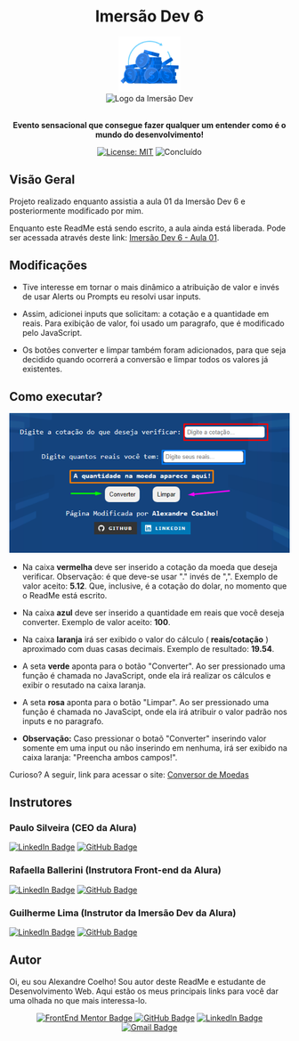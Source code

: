 <h1 align="center"> Imersão Dev 6 </h1>

<div align="center">
  <img src="https://github.com/coelhoalexandre/imersao-dev-6-alura/blob/main/aula01/Moedas%20Azuis.png" alt="Moedas Azuis" height="100px">
  <br>
  <img src="https://www.alura.com.br/assets/img/imersoes/dev-2021/logo-imersao-aluraflix.svg" alt="Logo da Imersão Dev"> 
  
</div>

<br>

<p align="center"> <strong>Evento sensacional que consegue fazer qualquer um entender como é o mundo do desenvolvimento!</strong> </p>

<div align="center">

  <a href="https://github.com/coelhoalexandre/imersao-dev-6-alura/blob/main/LICENSE" target="_blank"><img src="https://img.shields.io/badge/License-MIT-yellow.svg" alt="License: MIT"></a> <img src="https://img.shields.io/badge/Concluído-sucess.svg" alt="Concluído">

</div>

## Visão Geral

Projeto realizado enquanto assistia a aula 01 da Imersão Dev 6 e posteriormente modificado por mim.

Enquanto este ReadMe está sendo escrito, a aula ainda está liberada. Pode ser acessada através deste link: <a href="https://imersao.dev/aulas/aula01-conversor-moedas
">Imersão Dev 6 - Aula 01</a>.

## Modificações

- Tive interesse em tornar o mais dinâmico a atribuição de valor e invés de usar Alerts ou Prompts eu resolvi usar inputs.

- Assim, adicionei inputs que solicitam: a cotação e a quantidade em reais. Para exibição de valor, foi usado um paragrafo, que é modificado pelo JavaScript.

- Os botões converter e limpar também foram adicionados, para que seja decidido quando ocorrerá a conversão e limpar todos os valores já existentes.

## Como executar?

<div align="center">
  
![Screenshot do Site](./Screenshot.png)
  
</div>

- Na caixa **vermelha** deve ser inserido a cotação da moeda que deseja verificar. Observação: é que deve-se usar "." invés de ",". Exemplo de valor aceito: **5.12**. Que, inclusive, é a cotação do dolar, no momento que o ReadMe está escrito.

- Na caixa **azul** deve ser inserido a quantidade em reais que você deseja converter. Exemplo de valor aceito: **100**.

- Na caixa **laranja** irá ser exibido o valor do cálculo ( **reais/cotação** ) aproximado com duas casas decimais. Exemplo de resultado: **19.54**.

- A seta **verde** aponta para o botão "Converter". Ao ser pressionado uma função é chamada no JavaScript, onde ela irá realizar os cálculos e exibir o resutado na caixa laranja. 

- A seta **rosa** aponta para o botão "Limpar". Ao ser pressionado uma função é chamada no JavaScipt, onde ela irá atribuir o valor padrão nos inputs e no paragrafo.

- **Observação:** Caso pressionar o botaõ "Converter" inserindo valor somente em uma input ou não inserindo em nenhuma, irá ser exibido na caixa laranja: "Preencha ambos campos!".

Curioso? A seguir, link para acessar o site: <a href="https://coelhoalexandre.github.io/imersao-dev-6-alura/aula01/" target="_blank">Conversor de Moedas</a>

## Instrutores

### Paulo Silveira (CEO da Alura)

<a href="https://www.linkedin.com/in/paulosilveira/" target="_blank"><img src="https://img.shields.io/badge/-LinkedIn-%230077B5?style=for-the-badge&logo=linkedin&logoColor=white" alt="LinkedIn Badge"></a>
<a href = "https://github.com/peas" target="_blank"><img src="https://img.shields.io/badge/GitHub-%23333?style=for-the-badge&logo=github&logoColor=white" alt="GitHub Badge"></a>

### Rafaella Ballerini (Instrutora Front-end da Alura)

<a href="https://www.linkedin.com/in/rafaella-ballerini-45875016a/" target="_blank"><img src="https://img.shields.io/badge/-LinkedIn-%230077B5?style=for-the-badge&logo=linkedin&logoColor=white" alt="LinkedIn Badge"></a>
<a href = "https://github.com/rafaballerini" target="_blank"><img src="https://img.shields.io/badge/GitHub-%23333?style=for-the-badge&logo=github&logoColor=white" target="_blank" alt="GitHub Badge"></a>

### Guilherme Lima (Instrutor da Imersão Dev da Alura)

<a href="https://www.linkedin.com/in/guilherme-lima-developer/" target="_blank"><img src="https://img.shields.io/badge/-LinkedIn-%230077B5?style=for-the-badge&logo=linkedin&logoColor=white" alt="LinkedIn Badge"></a>
<a href = "https://github.com/guilhermeonrails" target="_blank"><img src="https://img.shields.io/badge/GitHub-%23333?style=for-the-badge&logo=github&logoColor=white" alt="GitHub Badge"></a>

## Autor

Oi, eu sou Alexandre Coelho! Sou autor deste ReadMe e estudante de Desenvolvimento Web. Aqui estão os meus principais links para você dar uma olhada no que mais interessa-lo.

<div align="center">

<a href = "https://www.frontendmentor.io/profile/coelhoalexandre" target="_blank"><img src="https://img.shields.io/badge/Frontend_Mentor-black?style=for-the-badge&logo=frontendmentor&logoColor=aqua" alt="FrontEnd Mentor Badge">
<a href = "https://github.com/coelhoalexandre" target="_blank"><img src="https://img.shields.io/badge/GitHub-%23333?style=for-the-badge&logo=github&logoColor=white" alt="GitHub Badge"></a>
<a href="https://www.linkedin.com/in/-coelhoalexandre/" target="_blank"><img src="https://img.shields.io/badge/-LinkedIn-%230077B5?style=for-the-badge&logo=linkedin&logoColor=white" alt="LinkedIn Badge"></a>
<a href = "mailto:alexandrecoelhocontato@gmail.com" target="_blank"><img src="https://img.shields.io/badge/-Gmail-critical?style=for-the-badge&logo=gmail&logoColor=white" target="_blank" alt="Gmail Badge"></a>

  
